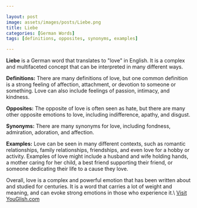 ```yaml
---

layout: post
image: assets/images/posts/Liebe.png
title: Liebe
categories: [German Words]
tags: [definitions, opposites, synonyms, examples]

---
```


**Liebe** is a German word that translates to "love" in English. It is a complex and multifaceted concept that can be interpreted in many different ways.

**Definitions:** There are many definitions of love, but one common definition is a strong feeling of affection, attachment, or devotion to someone or something. Love can also include feelings of passion, intimacy, and kindness.

**Opposites:** The opposite of love is often seen as hate, but there are many other opposite emotions to love, including indifference, apathy, and disgust.

**Synonyms:** There are many synonyms for love, including fondness, admiration, adoration, and affection.

**Examples:** Love can be seen in many different contexts, such as romantic relationships, family relationships, friendships, and even love for a hobby or activity. Examples of love might include a husband and wife holding hands, a mother caring for her child, a best friend supporting their friend, or someone dedicating their life to a cause they love.

Overall, love is a complex and powerful emotion that has been written about and studied for centuries. It is a word that carries a lot of weight and meaning, and can evoke strong emotions in those who experience it.\ <a id="yg-widget-0" class="youglish-widget" data-query="Liebe" data-lang="german" data-components="8412" data-auto-start="0" data-bkg-color="theme_light" data-title="How%20to%20pronounce%20Liebe%20in%20German"  rel="nofollow" href="https://youglish.com">Visit YouGlish.com</a><script async src="https://youglish.com/public/emb/widget.js" charset="utf-8"></script>